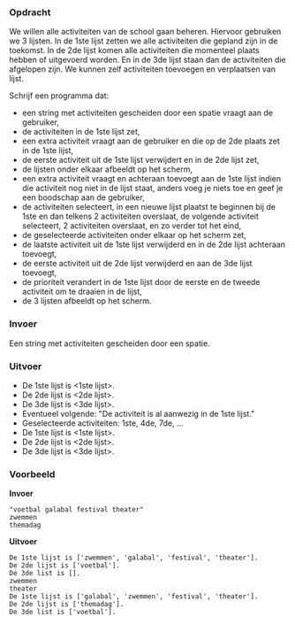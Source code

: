 ### Opdracht

We willen alle activiteiten van de school gaan beheren. Hiervoor gebruiken we 3 lijsten. In de 1ste lijst zetten we alle activiteiten die gepland zijn in de toekomst. In de 2de lijst komen alle activiteiten die momenteel plaats hebben of uitgevoerd worden. En in de 3de lijst staan dan de activiteiten die afgelopen zijn. We kunnen zelf activiteiten toevoegen en verplaatsen van lijst.  

Schrijf een programma dat:
* een string met activiteiten gescheiden door een spatie vraagt aan de gebruiker,
* de activiteiten in de 1ste lijst zet,
* een extra activiteit vraagt aan de gebruiker en die op de 2de plaats zet in de 1ste lijst,
* de eerste activiteit uit de 1ste lijst verwijdert en in de 2de lijst zet,
* de lijsten onder elkaar afbeeldt op het scherm,
* een extra activiteit vraagt en achteraan toevoegt aan de 1ste lijst indien die activiteit nog niet in de lijst staat, anders voeg je niets toe en geef je een boodschap aan de gebruiker,
* de activiteiten selecteert, in een nieuwe lijst plaatst te beginnen bij de 1ste en dan telkens 2 activiteiten overslaat, de volgende activiteit selecteert, 2 activiteiten overslaat, en zo verder tot het eind, 
* de geselecteerde activiteiten onder elkaar op het scherm zet,
* de laatste activiteit uit de 1ste lijst verwijderd en in de 2de lijst achteraan toevoegt,
* de eerste activiteit uit de 2de lijst verwijderd en aan de 3de lijst toevoegt,
* de prioriteit verandert in de 1ste lijst door de eerste en de tweede activiteit om te draaien in de lijst,
* de 3 lijsten afbeeldt op het scherm. 

### Invoer

Een string met activiteiten gescheiden door een spatie.

### Uitvoer

* De 1ste lijst is <1ste lijst>.
* De 2de lijst is <2de lijst>.
* De 3de lijst is <3de lijst>.
* Eventueel volgende: "De activiteit is al aanwezig in de 1ste lijst."
* Geselecteerde activiteiten: 1ste, 4de, 7de, ...
* De 1ste lijst is <1ste lijst>.
* De 2de lijst is <2de lijst>.
* De 3de lijst is <3de lijst>.

### Voorbeeld

**Invoer**
    
    "voetbal galabal festival theater"
    zwemmen
    themadag
    
**Uitvoer**
   
    De 1ste lijst is ['zwemmen', 'galabal', 'festival', 'theater'].  
    De 2de lijst is ['voetbal'].  
    De 3de list is [].  
    zwemmen  
    theater  
    De 1ste lijst is ['galabal', 'zwemmen', 'festival', 'theater'].  
    De 2de lijst is ['themadag'].  
    De 3de list is ['voetbal'].  

